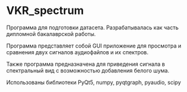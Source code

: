 # VKR_spectrum
Программа для подготовки датасета. Разрабатывалась как часть дипломной бакалаврской работы.

Программа представляет собой GUI приложение для просмотра и сравнения двух сигналов аудиофайлов и их спектров.

Также программа предназначена для приведения сигнала в спектральный вид с возможностью добавления белого шума.

Использованы библиотеки PyQt5, numpy, pyqtgraph, pyaudio, scipy
